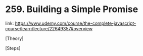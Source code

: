 # 259. Building a Simple Promise

link: https://www.udemy.com/course/the-complete-javascript-course/learn/lecture/22649357#overview



[Theory]




[Steps]





